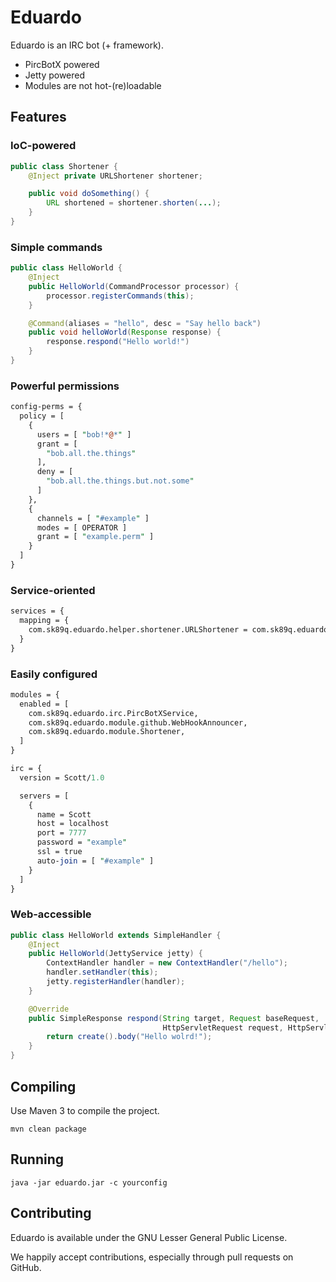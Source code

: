 Eduardo
=======

Eduardo is an IRC bot (+ framework).

* PircBotX powered
* Jetty powered
* Modules are not hot-(re)loadable

Features
--------

### IoC-powered

```java
public class Shortener {
    @Inject private URLShortener shortener;

	public void doSomething() {
		URL shortened = shortener.shorten(...);
	}
}
```

### Simple commands

```java
public class HelloWorld {
    @Inject
    public HelloWorld(CommandProcessor processor) {
        processor.registerCommands(this);
    }

    @Command(aliases = "hello", desc = "Say hello back")
    public void helloWorld(Response response) {
        response.respond("Hello world!")
    }
}
```

### Powerful permissions

```perl
config-perms = {
  policy = [
    {
      users = [ "bob!*@*" ]
      grant = [
        "bob.all.the.things"
      ],
      deny = [
        "bob.all.the.things.but.not.some"
      ]
    },
    {
      channels = [ "#example" ]
      modes = [ OPERATOR ]
      grant = [ "example.perm" ]
    }
  ]
}
```

### Service-oriented

```perl
services = {
  mapping = {
    com.sk89q.eduardo.helper.shortener.URLShortener = com.sk89q.eduardo.helper.shortener.BitlyShortener
  }
}
```

### Easily configured

```perl
modules = {
  enabled = [
    com.sk89q.eduardo.irc.PircBotXService,
    com.sk89q.eduardo.module.github.WebHookAnnouncer,
    com.sk89q.eduardo.module.Shortener,
  ]
}

irc = {
  version = Scott/1.0

  servers = [
    {
      name = Scott
      host = localhost
      port = 7777
      password = "example"
      ssl = true
      auto-join = [ "#example" ]
    }
  ]
}
```

### Web-accessible

```java
public class HelloWorld extends SimpleHandler {
    @Inject
    public HelloWorld(JettyService jetty) {
        ContextHandler handler = new ContextHandler("/hello");
        handler.setHandler(this);
        jetty.registerHandler(handler);
    }

    @Override
    public SimpleResponse respond(String target, Request baseRequest, 
                                  HttpServletRequest request, HttpServletResponse response) {
        return create().body("Hello wolrd!");
    }
}
```

Compiling
---------

Use Maven 3 to compile the project.

    mvn clean package


Running
-------

    java -jar eduardo.jar -c yourconfig

Contributing
------------

Eduardo is available under the GNU Lesser General Public License.

We happily accept contributions, especially through pull requests on GitHub.

